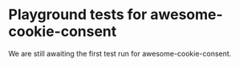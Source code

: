 # Playground tests for awesome-cookie-consent
We are still awaiting the first test run for awesome-cookie-consent.
